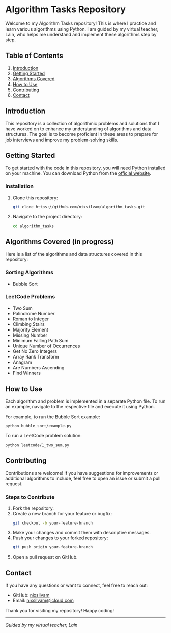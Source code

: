 # Algorithm Tasks Repository

Welcome to my Algorithm Tasks repository! This is where I practice and learn various algorithms using Python. I am guided by my virtual teacher, Lain, who helps me understand and implement these algorithms step by step.

## Table of Contents

1. [Introduction](#introduction)
2. [Getting Started](#getting-started)
3. [Algorithms Covered](#algorithms-covered)
4. [How to Use](#how-to-use)
5. [Contributing](#contributing)
6. [Contact](#contact)

## Introduction

This repository is a collection of algorithmic problems and solutions that I have worked on to enhance my understanding of algorithms and data structures. The goal is to become proficient in these areas to prepare for job interviews and improve my problem-solving skills.

## Getting Started

To get started with the code in this repository, you will need Python installed on your machine. You can download Python from the [official website](https://www.python.org/).

### Installation

1. Clone this repository:
   ```bash
   git clone https://github.com/nixsilvam/algorithm_tasks.git
   ```
2. Navigate to the project directory:
   ```bash
   cd algorithm_tasks

## Algorithms Covered (in progress)

Here is a list of the algorithms and data structures covered in this repository:

### Sorting Algorithms
- Bubble Sort

### LeetCode Problems
- Two Sum
- Palindrome Number
- Roman to Integer
- Climbing Stairs
- Majority Element
- Missing Number
- Minimum Falling Path Sum
- Unique Number of Occurrences
- Get No Zero Integers
- Array Rank Transform
- Anagram
- Are Numbers Ascending
- Find Winners

## How to Use

Each algorithm and problem is implemented in a separate Python file. To run an example, navigate to the respective file and execute it using Python.

For example, to run the Bubble Sort example:
```bash
python bubble_sort/example.py
```

To run a LeetCode problem solution:
```bash
python leetcode/1_two_sum.py
```

## Contributing

Contributions are welcome! If you have suggestions for improvements or additional algorithms to include, feel free to open an issue or submit a pull request.

### Steps to Contribute
1. Fork the repository.
2. Create a new branch for your feature or bugfix:
   ```bash
   git checkout -b your-feature-branch
   ```
3. Make your changes and commit them with descriptive messages.
4. Push your changes to your forked repository:
   ```bash
   git push origin your-feature-branch
   ```
5. Open a pull request on GitHub.

## Contact

If you have any questions or want to connect, feel free to reach out:

- GitHub: [nixsilvam](https://github.com/nixsilvam)
- Email: nixsilvam@icloud.com

Thank you for visiting my repository! Happy coding!

---

*Guided by my virtual teacher, Lain*
